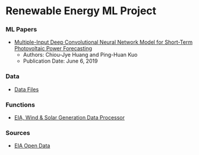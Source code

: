 # Renewable Energy ML Project

### ML Papers
- [Multiple-Input Deep Convolutional Neural Network Model for Short-Term Photovoltaic Power Forecasting](https://github.com/aangelsalazarr/renewable-energy-ml/blob/main/energy_ml_papers/Multiple-Input_Deep_Convolutional_Neural_Network_Model_for_Short-Term_Photovoltaic_Power_Forecasting.pdf)
  - Authors: Chiou-Jye Huang and Ping-Huan Kuo
  - Publication Date: June 6, 2019

### Data
- [Data Files](https://github.com/aangelsalazarr/renewable-energy-ml/tree/main/data_files)

### Functions
- [EIA, Wind & Solar Generation Data Processor](https://github.com/aangelsalazarr/renewable-energy-ml/tree/main/black_box)

### Sources
- [EIA Open Data](https://www.eia.gov/opendata)
